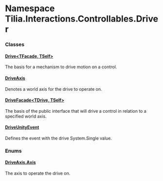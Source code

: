 # Namespace Tilia.Interactions.Controllables.Driver

### Classes

#### [Drive<TFacade, TSelf>]

The basis for a mechanism to drive motion on a control.

#### [DriveAxis]

Denotes a world axis for the drive to operate on.

#### [DriveFacade<TDrive, TSelf>]

The basis of the public interface that will drive a control in relation to a specified world axis.

#### [DriveUnityEvent]

Defines the event with the drive System.Single value.

### Enums

#### [DriveAxis.Axis]

The axis to operate the drive on.

[Drive<TFacade, TSelf>]: Drive-2.md
[DriveAxis]: DriveAxis.md
[DriveFacade<TDrive, TSelf>]: DriveFacade-2.md
[DriveUnityEvent]: DriveUnityEvent.md
[DriveAxis.Axis]: DriveAxis.Axis.md
